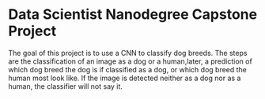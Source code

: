 # Data Scientist Nanodegree Capstone Project

The goal of this project is to use a CNN to classify dog breeds. The steps are the classification of an image as a dog or a human,later, a prediction of which dog breed the dog is if classified as a dog, or which dog breed the human most look like. If the image is detected  neither as a dog nor as a human, the classifier will not say it.
